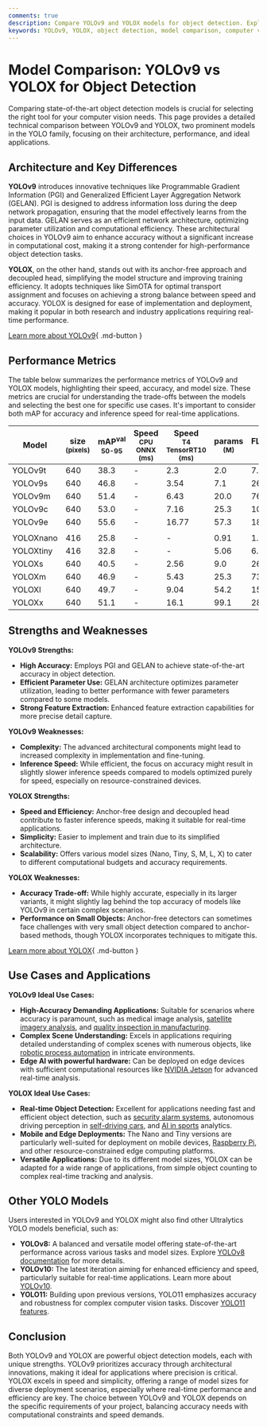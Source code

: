 ```yaml
---
comments: true
description: Compare YOLOv9 and YOLOX models for object detection. Explore performance, architecture, strengths, and ideal use cases to select the best solution.
keywords: YOLOv9, YOLOX, object detection, model comparison, computer vision, real-time detection, accuracy, performance metrics, AI models
---
```


# Model Comparison: YOLOv9 vs YOLOX for Object Detection

Comparing state-of-the-art object detection models is crucial for selecting the right tool for your computer vision needs. This page provides a detailed technical comparison between YOLOv9 and YOLOX, two prominent models in the YOLO family, focusing on their architecture, performance, and ideal applications.

<script async src="https://cdn.jsdelivr.net/npm/chart.js@latest/dist/chart.min.js"></script>
<script defer src="../../javascript/benchmark.js"></script>

<canvas id="modelComparisonChart" width="1024" height="400" active-models='["YOLOv9", "YOLOX"]'></canvas>

## Architecture and Key Differences

**YOLOv9** introduces innovative techniques like Programmable Gradient Information (PGI) and Generalized Efficient Layer Aggregation Network (GELAN). PGI is designed to address information loss during the deep network propagation, ensuring that the model effectively learns from the input data. GELAN serves as an efficient network architecture, optimizing parameter utilization and computational efficiency. These architectural choices in YOLOv9 aim to enhance accuracy without a significant increase in computational cost, making it a strong contender for high-performance object detection tasks.

**YOLOX**, on the other hand, stands out with its anchor-free approach and decoupled head, simplifying the model structure and improving training efficiency. It adopts techniques like SimOTA for optimal transport assignment and focuses on achieving a strong balance between speed and accuracy. YOLOX is designed for ease of implementation and deployment, making it popular in both research and industry applications requiring real-time performance.

[Learn more about YOLOv9](https://docs.ultralytics.com/models/yolov9/){ .md-button }

## Performance Metrics

The table below summarizes the performance metrics of YOLOv9 and YOLOX models, highlighting their speed, accuracy, and model size. These metrics are crucial for understanding the trade-offs between the models and selecting the best one for specific use cases. It's important to consider both mAP for accuracy and inference speed for real-time applications.

| Model     | size<br><sup>(pixels) | mAP<sup>val<br>50-95 | Speed<br><sup>CPU ONNX<br>(ms) | Speed<br><sup>T4 TensorRT10<br>(ms) | params<br><sup>(M) | FLOPs<br><sup>(B) |
| --------- | --------------------- | -------------------- | ------------------------------ | ----------------------------------- | ------------------ | ----------------- |
| YOLOv9t   | 640                   | 38.3                 | -                              | 2.3                                 | 2.0                | 7.7               |
| YOLOv9s   | 640                   | 46.8                 | -                              | 3.54                                | 7.1                | 26.4              |
| YOLOv9m   | 640                   | 51.4                 | -                              | 6.43                                | 20.0               | 76.3              |
| YOLOv9c   | 640                   | 53.0                 | -                              | 7.16                                | 25.3               | 102.1             |
| YOLOv9e   | 640                   | 55.6                 | -                              | 16.77                               | 57.3               | 189.0             |
|           |                       |                      |                                |                                     |                    |                   |
| YOLOXnano | 416                   | 25.8                 | -                              | -                                   | 0.91               | 1.08              |
| YOLOXtiny | 416                   | 32.8                 | -                              | -                                   | 5.06               | 6.45              |
| YOLOXs    | 640                   | 40.5                 | -                              | 2.56                                | 9.0                | 26.8              |
| YOLOXm    | 640                   | 46.9                 | -                              | 5.43                                | 25.3               | 73.8              |
| YOLOXl    | 640                   | 49.7                 | -                              | 9.04                                | 54.2               | 155.6             |
| YOLOXx    | 640                   | 51.1                 | -                              | 16.1                                | 99.1               | 281.9             |

## Strengths and Weaknesses

**YOLOv9 Strengths:**

- **High Accuracy:** Employs PGI and GELAN to achieve state-of-the-art accuracy in object detection.
- **Efficient Parameter Use:** GELAN architecture optimizes parameter utilization, leading to better performance with fewer parameters compared to some models.
- **Strong Feature Extraction:** Enhanced feature extraction capabilities for more precise detail capture.

**YOLOv9 Weaknesses:**

- **Complexity:** The advanced architectural components might lead to increased complexity in implementation and fine-tuning.
- **Inference Speed:** While efficient, the focus on accuracy might result in slightly slower inference speeds compared to models optimized purely for speed, especially on resource-constrained devices.

**YOLOX Strengths:**

- **Speed and Efficiency:** Anchor-free design and decoupled head contribute to faster inference speeds, making it suitable for real-time applications.
- **Simplicity:** Easier to implement and train due to its simplified architecture.
- **Scalability:** Offers various model sizes (Nano, Tiny, S, M, L, X) to cater to different computational budgets and accuracy requirements.

**YOLOX Weaknesses:**

- **Accuracy Trade-off:** While highly accurate, especially in its larger variants, it might slightly lag behind the top accuracy of models like YOLOv9 in certain complex scenarios.
- **Performance on Small Objects:** Anchor-free detectors can sometimes face challenges with very small object detection compared to anchor-based methods, though YOLOX incorporates techniques to mitigate this.

[Learn more about YOLOX](https://github.com/Megvii-BaseDetection/YOLOX){ .md-button }

## Use Cases and Applications

**YOLOv9 Ideal Use Cases:**

- **High-Accuracy Demanding Applications:** Suitable for scenarios where accuracy is paramount, such as medical image analysis, [satellite imagery analysis](https://www.ultralytics.com/blog/using-computer-vision-to-analyse-satellite-imagery), and [quality inspection in manufacturing](https://www.ultralytics.com/blog/quality-inspection-in-manufacturing-traditional-vs-deep-learning-methods).
- **Complex Scene Understanding:** Excels in applications requiring detailed understanding of complex scenes with numerous objects, like [robotic process automation](https://www.ultralytics.com/glossary/robotic-process-automation-rpa) in intricate environments.
- **Edge AI with powerful hardware:** Can be deployed on edge devices with sufficient computational resources like [NVIDIA Jetson](https://docs.ultralytics.com/guides/nvidia-jetson/) for advanced real-time analysis.

**YOLOX Ideal Use Cases:**

- **Real-time Object Detection:** Excellent for applications needing fast and efficient object detection, such as [security alarm systems](https://www.ultralytics.com/blog/security-alarm-system-projects-with-ultralytics-yolov8), autonomous driving perception in [self-driving cars](https://www.ultralytics.com/solutions/ai-in-self-driving), and [AI in sports](https://www.ultralytics.com/blog/exploring-the-applications-of-computer-vision-in-sports) analytics.
- **Mobile and Edge Deployments:** The Nano and Tiny versions are particularly well-suited for deployment on mobile devices, [Raspberry Pi](https://docs.ultralytics.com/guides/raspberry-pi/), and other resource-constrained edge computing platforms.
- **Versatile Applications:** Due to its different model sizes, YOLOX can be adapted for a wide range of applications, from simple object counting to complex real-time tracking and analysis.

## Other YOLO Models

Users interested in YOLOv9 and YOLOX might also find other Ultralytics YOLO models beneficial, such as:

- **YOLOv8:** A balanced and versatile model offering state-of-the-art performance across various tasks and model sizes. Explore [YOLOv8 documentation](https://docs.ultralytics.com/models/yolov8/) for more details.
- **YOLOv10:** The latest iteration aiming for enhanced efficiency and speed, particularly suitable for real-time applications. Learn more about [YOLOv10](https://docs.ultralytics.com/models/yolov10/).
- **YOLO11:** Building upon previous versions, YOLO11 emphasizes accuracy and robustness for complex computer vision tasks. Discover [YOLO11 features](https://docs.ultralytics.com/models/yolo11/).

## Conclusion

Both YOLOv9 and YOLOX are powerful object detection models, each with unique strengths. YOLOv9 prioritizes accuracy through architectural innovations, making it ideal for applications where precision is critical. YOLOX excels in speed and simplicity, offering a range of model sizes for diverse deployment scenarios, especially where real-time performance and efficiency are key. The choice between YOLOv9 and YOLOX depends on the specific requirements of your project, balancing accuracy needs with computational constraints and speed demands.
